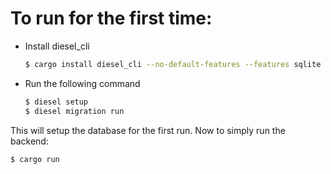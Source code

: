 # To run for the first time:
* Install diesel_cli
    ```bash
    $ cargo install diesel_cli --no-default-features --features sqlite
    ```
* Run the following command
    ```bash
    $ diesel setup
    $ diesel migration run
    ```

This will setup the database for the first run.
Now to simply run the backend:
```bash
$ cargo run
```

